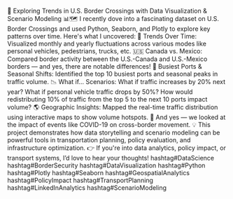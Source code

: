 🚧 Exploring Trends in U.S. Border Crossings with Data Visualization & Scenario Modeling 📊🗺️
I recently dove into a fascinating dataset on U.S. Border Crossings and used Python, Seaborn, and Plotly to explore key patterns over time. Here's what I uncovered:
📅 Trends Over Time: Visualized monthly and yearly fluctuations across various modes like personal vehicles, pedestrians, trucks, etc.
🇺🇸 Canada vs. Mexico: Compared border activity between the U.S.-Canada and U.S.-Mexico borders — and yes, there are notable differences!
🚗 Busiest Ports & Seasonal Shifts: Identified the top 10 busiest ports and seasonal peaks in traffic volume.
📉 What if... Scenarios:
What if traffic increases by 20% next year?
What if personal vehicle traffic drops by 50%?
How would redistributing 10% of traffic from the top 5 to the next 10 ports impact volume?
🌎 Geographic Insights: Mapped the real-time traffic distribution using interactive maps to show volume hotspots.
📌 And yes — we looked at the impact of events like COVID-19 on cross-border movement.
💡 This project demonstrates how data storytelling and scenario modeling can be powerful tools in transportation planning, policy evaluation, and infrastructure optimization.
👉 If you're into data analytics, policy impact, or transport systems, I’d love to hear your thoughts!
hashtag#DataScience hashtag#BorderSecurity hashtag#DataVisualization hashtag#Python hashtag#Plotly hashtag#Seaborn hashtag#GeospatialAnalytics hashtag#PolicyImpact hashtag#TransportPlanning hashtag#LinkedInAnalytics hashtag#ScenarioModeling

